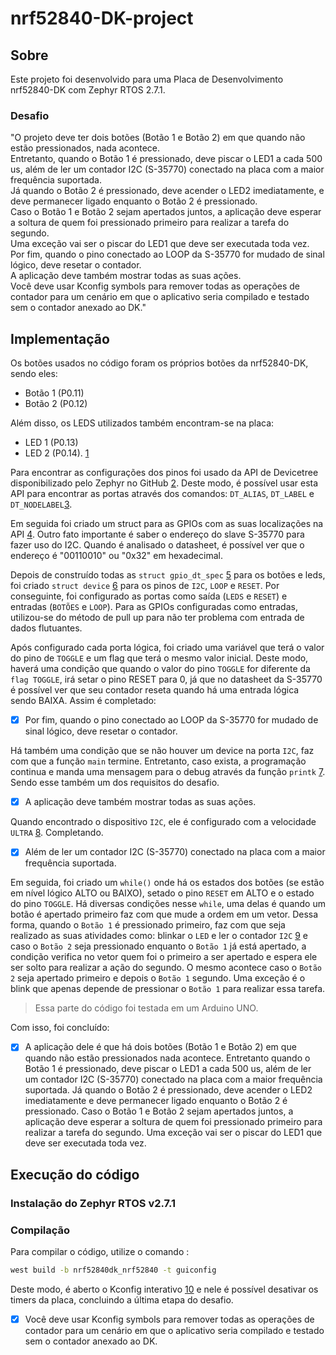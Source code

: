 # nrf52840-DK-project

## Sobre

Este projeto foi desenvolvido para uma Placa de Desenvolvimento nrf52840-DK com Zephyr RTOS 2.7.1. 

### Desafio

"O projeto deve ter dois botões (Botão 1 e Botão 2) em que quando não estão pressionados, nada acontece.   
Entretanto, quando o Botão 1 é pressionado, deve piscar o LED1 a cada 500 us, além de ler um contador I2C (S-35770) conectado na placa com a maior frequência suportada.  
Já quando o Botão 2 é pressionado, deve acender o LED2 imediatamente, e deve permanecer ligado enquanto o Botão 2 é pressionado.  
Caso o Botão 1 e Botão 2 sejam apertados juntos, a aplicação deve esperar a soltura de quem foi pressionado primeiro para realizar a tarefa do segundo.   
Uma exceção vai ser o piscar do LED1 que deve ser executada toda vez.  
Por fim, quando o pino conectado ao LOOP da S-35770 for mudado de sinal lógico, deve resetar o contador.  
A aplicação deve também mostrar todas as suas ações.  
Você deve usar Kconfig symbols para remover todas as operações de contador para um cenário em que o aplicativo seria compilado e testado sem o contador anexado ao DK."  

## Implementação

Os botões usados no código foram os próprios botões da nrf52840-DK, sendo eles: 
- Botão 1 (P0.11)
- Botão 2 (P0.12)

Além disso, os LEDS utilizados também encontram-se na placa: 
- LED 1 (P0.13) 
- LED 2 (P0.14). [1](https://docs.zephyrproject.org/2.7.1/boards/arm/nrf52840dk_nrf52840/doc/index.html)

Para encontrar as configurações dos pinos foi usado da API de Devicetree disponibilizado pelo Zephyr no GitHub [2](https://github.com/nrfconnect/sdk-zephyr/blob/main/boards/arm/nrf52840dk_nrf52840/nrf52840dk_nrf52840.dts). Deste modo, é possível usar esta API para encontrar as portas através dos comandos:
`DT_ALIAS`, `DT_LABEL` e `DT_NODELABEL`[3](https://docs.zephyrproject.org/latest/reference/devicetree/api.html). 


Em seguida foi criado um struct para as GPIOs com as suas localizações na API [4](https://docs.zephyrproject.org/latest/reference/peripherals/gpio.html). Outro fato importante é saber o endereço do slave S-35770 para fazer uso do I2C. Quando é analisado o datasheet, é possível ver que o endereço é "00110010" ou "0x32" em hexadecimal. 


Depois de construído todas as `struct gpio_dt_spec` [5](https://docs.zephyrproject.org/apidoc/latest/structgpio__dt__spec.html) para os botões e leds, foi criado `struct device` [6](https://docs.zephyrproject.org/apidoc/latest/structdevice.html) para os pinos de `I2C`, `LOOP` e `RESET`. Por conseguinte, foi configurado as portas como saída (`LEDS` e `RESET`) e entradas (`BOTÕES` e `LOOP`). Para as GPIOs configuradas como entradas, utilizou-se do método de pull up para não ter problema com entrada de dados flutuantes.

Após configurado cada porta lógica, foi criado uma variável que terá o valor do pino de `TOGGLE` e um flag que terá o mesmo valor inicial. Deste modo, haverá uma condição que quando o valor do pino `TOGGLE` for diferente da `flag TOGGLE`, irá setar o pino RESET para 0, já que no datasheet da S-35770 é possível ver que seu contador reseta quando há uma entrada lógica sendo BAIXA. Assim é completado: 

- [x] Por fim, quando o pino conectado ao LOOP da S-35770 for mudado de sinal lógico, deve resetar o contador.

Há também uma condição que se não houver um device na porta `I2C`, faz com que a função `main` termine. Entretanto, caso exista, a programação continua e manda uma mensagem para o debug através da função `printk` [7](https://docs.zephyrproject.org/apidoc/latest/printk_8h.html#a768a7dff8592b69f327a08f96b00fa54). 
Sendo esse também um dos requisitos do desafio.

- [x] A aplicação deve também mostrar todas as suas ações.


Quando encontrado o dispositivo `I2C`, ele é configurado com a velocidade `ULTRA` [8](https://docs.zephyrproject.org/latest/reference/peripherals/i2c.html#c.I2C_SPEED_ULTRA). Completando.

- [x] Além de ler um contador I2C (S-35770) conectado na placa com a maior frequência suportada.

Em seguida, foi criado um `while()` onde há os estados dos botões (se estão em nível lógico ALTO ou BAIXO), setado o pino `RESET` em ALTO e o estado do pino `TOGGLE`. Há diversas condições nesse `while`, uma delas é quando um botão é apertado primeiro faz com que mude a ordem em um vetor. Dessa forma, quando o `Botão 1` é pressionado primeiro, faz com que seja realizado as suas atividades como: blinkar o `LED` e ler o contador `I2C` [9](https://docs.zephyrproject.org/latest/reference/peripherals/i2c.html#c.i2c_reg_read_byte) e caso o `Botão 2` seja pressionado enquanto o `Botão 1` já está apertado, a condição verifica no vetor quem foi o primeiro a ser apertado e espera ele ser solto para realizar a ação do segundo. O mesmo acontece caso o `Botão 2` seja apertado primeiro e depois o `Botão 1` segundo. Uma exceção é o blink que apenas depende de pressionar o `Botão 1` para realizar essa tarefa.
> Essa parte do código foi testada em um Arduino UNO. 

Com isso, foi concluído:

- [x] A aplicação dele é que há dois botões (Botão 1 e Botão 2) em que quando não estão pressionados nada acontece. Entretanto quando o Botão 1 é pressionado, deve piscar o LED1 a cada 500 us, além de ler um contador I2C (S-35770) conectado na placa com a maior frequência suportada.
Já quando o Botão 2 é pressionado, deve acender o LED2 imediatamente e deve permanecer ligado enquanto o Botão 2 é pressionado.
Caso o Botão 1 e Botão 2 sejam apertados juntos, a aplicação deve esperar a soltura de quem foi pressionado primeiro para realizar a tarefa do segundo. Uma exceção vai ser o piscar do LED1 que deve ser executada toda vez.

## Execução do código

### Instalação do Zephyr RTOS v2.7.1

### Compilação
Para compilar o código, utilize o comando :

```bash
west build -b nrf52840dk_nrf52840 -t guiconfig
```

Deste modo, é aberto o Kconfig interativo [10](https://docs.zephyrproject.org/latest/guides/build/kconfig/menuconfig.html) e nele é possível desativar os timers da placa, concluindo a última etapa do desafio.

- [x] Você deve usar Kconfig symbols para remover todas as operações de contador para um cenário em que o aplicativo seria compilado e testado sem o contador anexado ao DK.
